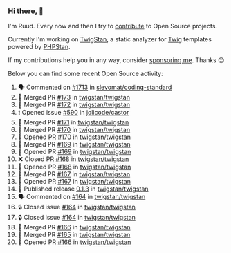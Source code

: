 ### Hi there, 👋

I'm Ruud. Every now and then I try to [contribute](https://github.com/pulls?q=+is%3Apr+author%3Aruudk+archived%3Afalse+is%3Apublic+) to Open Source projects.

Currently I'm working on [TwigStan](https://github.com/twigstan), a static analyzer for [Twig](https://twig.symfony.com/) templates powered by [PHPStan](https://phpstan.org/).

If my contributions help you in any way, consider [sponsoring me](https://github.com/sponsors/ruudk). Thanks 😊

Below you can find some recent Open Source activity:

<!--START_SECTION:activity-->
1. 🗣 Commented on [#1713](https://github.com/slevomat/coding-standard/issues/1713#issuecomment-2522732793) in [slevomat/coding-standard](https://github.com/slevomat/coding-standard)
2. 🎉 Merged PR [#173](https://github.com/twigstan/twigstan/pull/173) in [twigstan/twigstan](https://github.com/twigstan/twigstan)
3. 🎉 Merged PR [#172](https://github.com/twigstan/twigstan/pull/172) in [twigstan/twigstan](https://github.com/twigstan/twigstan)
4. ❗ Opened issue [#590](https://github.com/jolicode/castor/issues/590) in [jolicode/castor](https://github.com/jolicode/castor)
5. 🎉 Merged PR [#171](https://github.com/twigstan/twigstan/pull/171) in [twigstan/twigstan](https://github.com/twigstan/twigstan)
6. 🎉 Merged PR [#170](https://github.com/twigstan/twigstan/pull/170) in [twigstan/twigstan](https://github.com/twigstan/twigstan)
7. 💪 Opened PR [#170](https://github.com/twigstan/twigstan/pull/170) in [twigstan/twigstan](https://github.com/twigstan/twigstan)
8. 🎉 Merged PR [#169](https://github.com/twigstan/twigstan/pull/169) in [twigstan/twigstan](https://github.com/twigstan/twigstan)
9. 💪 Opened PR [#169](https://github.com/twigstan/twigstan/pull/169) in [twigstan/twigstan](https://github.com/twigstan/twigstan)
10. ❌ Closed PR [#168](https://github.com/twigstan/twigstan/pull/168) in [twigstan/twigstan](https://github.com/twigstan/twigstan)
11. 💪 Opened PR [#168](https://github.com/twigstan/twigstan/pull/168) in [twigstan/twigstan](https://github.com/twigstan/twigstan)
12. 🎉 Merged PR [#167](https://github.com/twigstan/twigstan/pull/167) in [twigstan/twigstan](https://github.com/twigstan/twigstan)
13. 💪 Opened PR [#167](https://github.com/twigstan/twigstan/pull/167) in [twigstan/twigstan](https://github.com/twigstan/twigstan)
14. 🚀 Published release [0.1.3](https://github.com/twigstan/twigstan/releases/tag/0.1.3) in [twigstan/twigstan](https://github.com/twigstan/twigstan)
15. 🗣 Commented on [#164](https://github.com/twigstan/twigstan/issues/164#issuecomment-2517770451) in [twigstan/twigstan](https://github.com/twigstan/twigstan)
16. 🔒 Closed issue [#164](https://github.com/twigstan/twigstan/issues/164) in [twigstan/twigstan](https://github.com/twigstan/twigstan)
17. 🔒 Closed issue [#164](https://github.com/twigstan/twigstan/issues/164) in [twigstan/twigstan](https://github.com/twigstan/twigstan)
18. 🎉 Merged PR [#166](https://github.com/twigstan/twigstan/pull/166) in [twigstan/twigstan](https://github.com/twigstan/twigstan)
19. 🎉 Merged PR [#165](https://github.com/twigstan/twigstan/pull/165) in [twigstan/twigstan](https://github.com/twigstan/twigstan)
20. 💪 Opened PR [#166](https://github.com/twigstan/twigstan/pull/166) in [twigstan/twigstan](https://github.com/twigstan/twigstan)
<!--END_SECTION:activity-->
